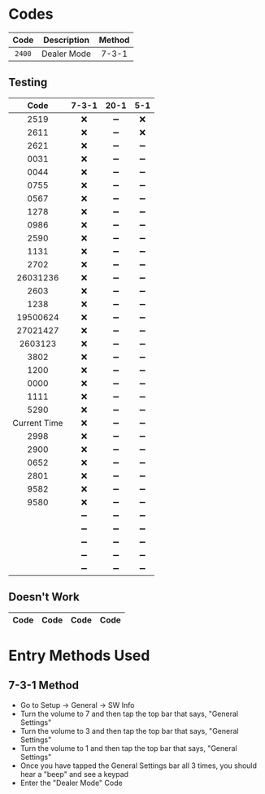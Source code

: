 # Codes
| Code | Description | Method |
| :---: | :---: | :---: |
| `2400` | Dealer Mode | 7-3-1 |

## Testing
| Code | 7-3-1 | 20-1 | 5-1 |
| :---: | :---: | :---: | :---: |
| 2519 | :x: | :heavy_minus_sign: | :x: |
| 2611 | :x: | :heavy_minus_sign: | :x: |
| 2621 | :x: | :heavy_minus_sign: | :heavy_minus_sign: |
| 0031 | :x: | :heavy_minus_sign: | :heavy_minus_sign: |
| 0044 | :x: | :heavy_minus_sign: | :heavy_minus_sign: |
| 0755 | :x: | :heavy_minus_sign: | :heavy_minus_sign: |
| 0567 | :x: | :heavy_minus_sign: | :heavy_minus_sign: |
| 1278 | :x: | :heavy_minus_sign: | :heavy_minus_sign: |
| 0986 | :x: | :heavy_minus_sign: | :heavy_minus_sign: |
| 2590 | :x: | :heavy_minus_sign: | :heavy_minus_sign: |
| 1131 | :x: | :heavy_minus_sign: | :heavy_minus_sign: |
| 2702 | :x: | :heavy_minus_sign: | :heavy_minus_sign: |
| 26031236 | :x: | :heavy_minus_sign: | :heavy_minus_sign: |
| 2603 | :x: | :heavy_minus_sign: | :heavy_minus_sign: |
| 1238 | :x: | :heavy_minus_sign: | :heavy_minus_sign: |
| 19500624 | :x: | :heavy_minus_sign: | :heavy_minus_sign: |
| 27021427 | :x: | :heavy_minus_sign: | :heavy_minus_sign: |
| 2603123 | :x: | :heavy_minus_sign: | :heavy_minus_sign: |
| 3802 | :x: | :heavy_minus_sign: | :heavy_minus_sign: |
| 1200 | :x: | :heavy_minus_sign: | :heavy_minus_sign: |
| 0000 | :x: | :heavy_minus_sign: | :heavy_minus_sign: |
| 1111 | :x: | :heavy_minus_sign: | :heavy_minus_sign: |
| 5290 | :x: | :heavy_minus_sign: | :heavy_minus_sign: |
| Current Time | :x: | :heavy_minus_sign: | :heavy_minus_sign: |
| 2998 | :x: | :heavy_minus_sign: | :heavy_minus_sign: |
| 2900 | :x: | :heavy_minus_sign: | :heavy_minus_sign: |
| 0652 | :x: | :heavy_minus_sign: | :heavy_minus_sign: |
| 2801 | :x: | :heavy_minus_sign: | :heavy_minus_sign: |
| 9582 | :x: | :heavy_minus_sign: | :heavy_minus_sign: |
| 9580 | :x: | :heavy_minus_sign: | :heavy_minus_sign: |
|  | :heavy_minus_sign: | :heavy_minus_sign: | :heavy_minus_sign: |
|  | :heavy_minus_sign: | :heavy_minus_sign: | :heavy_minus_sign: |
|  | :heavy_minus_sign: | :heavy_minus_sign: | :heavy_minus_sign: |
|  | :heavy_minus_sign: | :heavy_minus_sign: | :heavy_minus_sign: |
|  | :heavy_minus_sign: | :heavy_minus_sign: | :heavy_minus_sign: |

## Doesn't Work
| Code | Code | Code | Code |
| :---: | :---: | :---: | :---: |

# Entry Methods Used
## 7-3-1 Method
* Go to Setup -> General -> SW Info
* Turn the volume to 7 and then tap the top bar that says, "General Settings"
* Turn the volume to 3 and then tap the top bar that says, "General Settings"
* Turn the volume to 1 and then tap the top bar that says, "General Settings"
* Once you have tapped the General Settings bar all 3 times, you should hear a "beep" and see a keypad
* Enter the "Dealer Mode" Code
